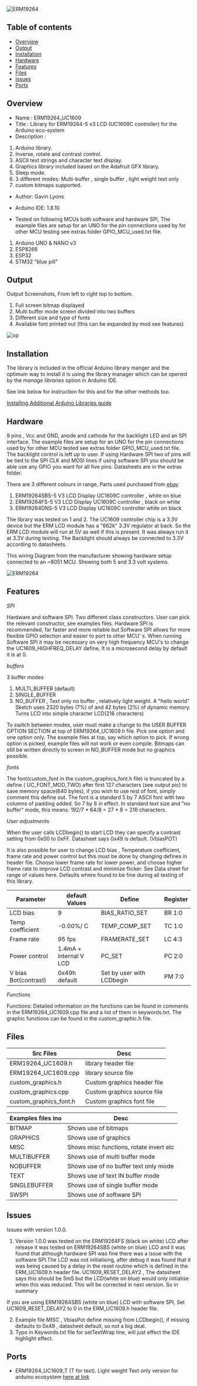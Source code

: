 ![ ERM19264 ](https://github.com/gavinlyonsrepo/ERM19264_UC1609/blob/main/extras/image/color.jpg)

Table of contents
---------------------------

  * [Overview](#overview)
  * [Output](#output)
  * [Installation](#installation)
  * [Hardware](#hardware)
  * [Features](#features)
  * [Files](#files)
  * [Issues](#issues)
  * [Ports](#ports)
  
Overview
--------------------
* Name : ERM19264_UC1609
* Title : Library for ERM19264-5 v3 LCD  (UC1609C controller) for the Arduino eco-system
* Description : 

1. Arduino library.      
2. Inverse, rotate and contrast control. 
3. ASCII text strings and character text display.
4. Graphics library included based on the Adafruit GFX library.
5. Sleep mode.
6. 3 different modes: Multi-buffer , single buffer , light weight text only
7. custom bitmaps supported.
 
* Author: Gavin Lyons
* Arduino IDE: 1.8.10

* Tested on following MCUs both software and hardware SPI,
The example files are setup for an UNO for the pin connections used 
by for other MCU testing see extras folder GPIO_MCU_used.txt file.
1. Arduino  UNO & NANO v3
2. ESP8266 
3. ESP32 
4. STM32 "blue pill"

Output
---------------------------------

Output Screenshots, From left to right top to bottom.

1. Full screen bitmap displayed
2. Multi buffer mode screen divided into two buffers
3. Different size and type of fonts 
4. Available font printed out (this can be expanded by mod see features)

![op](https://github.com/gavinlyonsrepo/ERM19264_UC1609/blob/main/extras/image/output.jpg)


Installation
------------------------------

The library is included in the official Arduino library manger and the optimum way to install it is using the library manager which can be opened by the *manage libraries* option in Arduino IDE. 

See link below for instruction for this and for the other methods too.

[Installing Additional Arduino Libraries guide](https://www.arduino.cc/en/Guide/Libraries)

Hardware
----------------------------

9 pins , Vcc and GND, anode and cathode for the backlight LED and an SPI interface.
The example files are setup for an UNO for the pin connections used by for other MCU tested see extras folder GPIO_MCU_used.txt file. The backlight control is left up to user.
If  using Hardware SPI two of  pins will be tied to the SPI CLK and MOSI lines if using software SPI you should be able use any GPIO you want for all five pins.
Datasheets are in the extras folder. 

There are 3 different colours in range, Parts used purchased from [ebay](https://www.ebay.ie/itm/2-inch-White-192x64-Graphic-LCD-Display-Module-UC1609-SPI-for-Arduino/293617684779?hash=item445cfa512b:g:10MAAOSwYV9e6xsi)
 
1. ERM19264SBS-5 V3 LCD Display UC1609C controller ,  white on blue
2. ERM19264FS-5 V3 LCD Display  UC1609C controller , black on white
3. ERM19264DNS-5 V3 LCD Display  UC1609C controller white on black

The library was tested on 1 and 2. 
The UC1609 controller chip is a 3.3V device but the ERM LCD module has a "662k" 3.3V regulator at back.
So the ERM LCD module will run at 5V as well if this is present.
It was always run it at 3.3V during testing. 
The Backlight should always be connected to 3.3V according to datasheets.  

This wiring Diagram from the manufacturer showing hardware setup connected to an ~8051 MCU.
Showing both 5 and 3.3 volt systems.

![ ERM19264 ](https://github.com/gavinlyonsrepo/ERM19264_UC1609/blob/main/extras/image/connect.jpg)

Features
-------------------------

*SPI*

Hardware and software SPI. Two different class constructors. User can pick the relevant constructor, see examples files. Hardware SPI is recommended, far faster and more reliable but Software SPI allows for more flexible GPIO selection and easier to port to other MCU' s. When running Software SPI it may be necessary on very high frequency MCU's to change the UC1609_HIGHFREQ_DELAY define, It is a microsecond delay by default it is at 0.

*buffers*

3 buffer modes 

1. MULTI_BUFFER (default)
2. SINGLE_BUFFER 
3. NO_BUFFER , Text only no buffer , relatively light weight. A "hello world" Sketch uses 2320 bytes (7%) of and 42 bytes (2%) of dynamic memory. Turns LCD into simple character LCD(216 characters)

To switch between modes, user must make a change to the USER BUFFER OPTION SECTION  at top of 
ERM19264_UC1609.h file.  Pick one option and one option only. The example files at top, say which option to pick. If wrong option is picked, example files will not work or even compile.
Bitmaps can still be written directly to screen in NO_BUFFER mode but no graphics possible.

*fonts*

The font(custom_font in the custom_graphics_font.h file)  is truncated by a define ( UC_FONT_MOD_TWO) after first 127 characters (see output pic) to save memory space(640 bytes), if you wish to use rest of font, simply comment this define out. The font is a standard 5 by 7 ASCII font with two  columns  of padding added. So 7 by 8 in effect. In standard text size and "no buffer" mode, this means: 192/7 * 64/8 = 27 * 8 = 216 characters.

*User adjustments*

When the user calls LCDbegin() to start LCD they can specify a contrast setting from 0x00 to 0xFF.
Datasheet says 0x49 is default. (VbiasPOT)

It is also possible for user to change LCD bias ,  Temperature coefficient, frame rate and power control but this must be done by changing defines in header file. Choose lower frame rate for lower power, and choose higher frame rate to improve LCD contrast and minimize flicker. See Data sheet for range of values
here. Defaults where found to be fine during all testing of this library.


| Parameter | default Values |  Define | Register |
| ------ | ------ |  ------ | ------ |
| LCD bias |  9 | BIAS_RATIO_SET | BR 1:0 |
| Temp coefficient | -0.00%/ C |  TEMP_COMP_SET | TC 1:0  |
| Frame rate | 95 fps |  FRAMERATE_SET |  LC 4:3 |
| Power control | 1.4mA + internal V LCD |  PC_SET | PC 2:0 |
| V bias Bot(contrast) | 0x49h default|  Set by user with LCDbegin | PM 7:0 |

*Functions*

Functions: Detailed information on the functions can be found in comments in the ERM19264_UC1609.cpp  file and a list of them in keywords.txt. The graphic functions can be found in the custom_graphic.h file. 

Files
-------------------

| Src Files| Desc |
| ------ | ------ |
| ERM19264_UC1609.h | library header file  |
| ERM19264_UC1609.cpp |  library  source file  |
| custom_graphics.h | Custom graphics header file |
| custom_graphics.cpp | Custom graphics source file |
| custom_graphics_font.h | Custom graphics  font  file |

| Examples files ino  | Desc |
| ------ | ------ |
|  BITMAP | Shows use of bitmaps  |
| GRAPHICS |  Shows use of graphics   |
| MISC | Shows misc functions, rotate invert etc |
| MULTIBUFFER | Shows use of multi buffer mode |
| NOBUFFER | Shows use of no buffer text only mode |
| TEXT | Shows use of text IN buffer mode   |
| SINGLEBUFFER| Shows use of single buffer mode |
| SWSPI | Shows use of software SPI |

Issues 
--------------------

Issues with version 1.0.0.

1. Version 1.0.0 was tested on the ERM19264FS (black on white) LCD after release it was tested
on ERM19264SBS (white on blue) LCD and it was found that although hardware SPI was fine 
there was a issue with the software SPI.The LCD was not initialising, after debug it was found that it was being caused by a delay in the reset routine which is defined in the ERM_UC1609.h header file.
UC1609_RESET_DELAY2 , The datasheet says this should be  5mS but the LCD(white on blue)  would only initialise when this was reduced. This will be corrected in next version. So in summary 

If you are using ERM19264SBS (white on blue) LCD with software SPI, Set UC1609_RESET_DELAY2  to 0 in 
the ERM_UC1609.h header file.
 
2. Example file  MISC , VbiasPot define missing from LCDbegin(), if missing defaults to 0x49 , datasheet default, so not a big deal.
3. Typo in Keywords.txt file for setTextWrap line, will just effect the IDE highlight effect. 


Ports
------------------------------------------

* ERM19264_UC1609_T (T for text). Light weight Text only version for arduino ecosystem [here at link](https://github.com/gavinlyonsrepo/ERM19264_UC1609_T)

